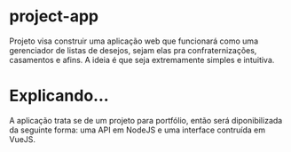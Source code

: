 # project-app
Projeto visa construir uma aplicação web que funcionará como uma gerenciador de listas de desejos, sejam elas pra confraternizações, casamentos e afins. A ideia é que seja extremamente simples e intuitiva. 
# Explicando...
A aplicação trata se de um projeto para portfólio, então será diponibilizada da seguinte forma: uma API em NodeJS e uma interface contruída em VueJS.
